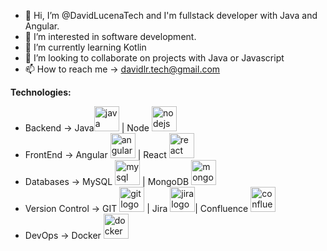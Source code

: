 - 👋 Hi, I’m @DavidLucenaTech and I'm fullstack developer with Java and Angular.
- 👀 I’m interested in software development.
- 🌱 I’m currently learning Kotlin
- 💞️ I’m looking to collaborate on projects with Java or Javascript
- 📫 How to reach me -> davidlr.tech@gmail.com

**Technologies:**
  - Backend -> Java<img src="https://cdn.jsdelivr.net/gh/devicons/devicon/icons/java/java-original.svg" height="40" alt="java logo"/> | Node <img src="https://cdn.jsdelivr.net/gh/devicons/devicon/icons/nodejs/nodejs-original.svg" height="40" alt="nodejs logo"/>
  - FrontEnd -> Angular <img src="https://cdn.jsdelivr.net/gh/devicons/devicon/icons/angularjs/angularjs-original.svg" height="40" alt="angularjs logo"/> | React <img src="https://cdn.jsdelivr.net/gh/devicons/devicon/icons/react/react-original.svg" height="40" alt="react logo"  />
  - Databases -> MySQL <img src="https://cdn.jsdelivr.net/gh/devicons/devicon/icons/mysql/mysql-original.svg" height="40" alt="mysql logo"/> | MongoDB <img src="https://cdn.jsdelivr.net/gh/devicons/devicon/icons/mongodb/mongodb-original.svg" height="40" alt="mongodb logo"/>
  - Version Control -> GIT <img src="https://cdn.jsdelivr.net/gh/devicons/devicon/icons/git/git-original.svg" height="40" alt="git logo"/> | Jira <img src="https://cdn.jsdelivr.net/gh/devicons/devicon/icons/jira/jira-original.svg" height="40" alt="jira logo"/>| Confluence <img src="https://cdn.jsdelivr.net/gh/devicons/devicon/icons/confluence/confluence-original.svg" height="40" alt="confluence logo"/>
  - DevOps -> Docker <img src="https://cdn.jsdelivr.net/gh/devicons/devicon/icons/docker/docker-original.svg" height="40" alt="docker logo"/>
<!---
DavidLucenaTech/DavidLucenaTech is a ✨ special ✨ repository because its `README.md` (this file) appears on your GitHub profile.
You can click the Preview link to take a look at your changes.
--->
